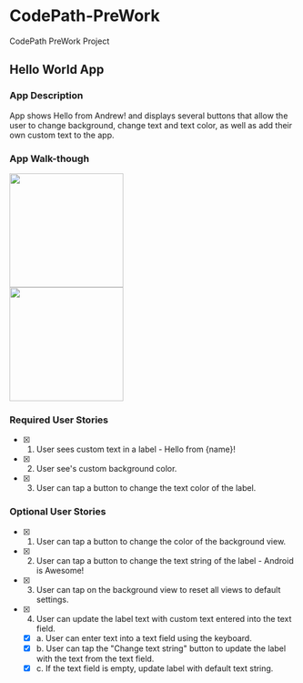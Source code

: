 # CodePath-PreWork
CodePath PreWork Project

## Hello World App

### App Description
App shows Hello from Andrew! and displays several buttons that allow the user to change background, change text and text color, as well as add their own custom text to the app.

### App Walk-though
<img src="https://i.imgur.com/JUVfliN.gif" width=200><br>
<img src="https://i.imgur.com/7VjgeVl.gif" width=200><br>

### Required User Stories
- [X] 1. User sees custom text in a label - Hello from {name}!
- [X] 2. User see's custom background color.
- [X] 3. User can tap a button to change the text color of the label.

### Optional User Stories
- [X] 1. User can tap a button to change the color of the background view.  
- [X] 2. User can tap a button to change the text string of the label - Android is Awesome!  
- [X] 3. User can tap on the background view to reset all views to default settings.  
- [X] 4. User can update the label text with custom text entered into the text field.  
   - [X] a. User can enter text into a text field using the keyboard.  
   - [X] b. User can tap the "Change text string" button to update the label with the text from the text field.  
   - [X] c. If the text field is empty, update label with default text string.  